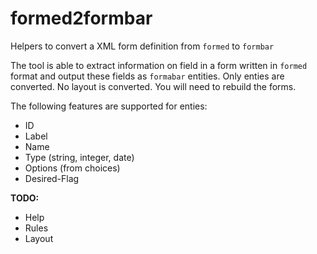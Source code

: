 # formed2formbar
Helpers to convert a XML form definition from `formed` to `formbar`

The tool is able to extract information on field in a form written in `formed`
format and output these fields as `formabar` entities.  Only enties are
converted. No layout is converted. You will need to rebuild the forms.

The following features are supported for enties:

- ID
- Label
- Name
- Type (string, integer, date)
- Options (from choices)
- Desired-Flag

**TODO:**

- Help
- Rules
- Layout
